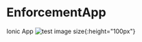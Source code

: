 # EnforcementApp
Ionic App
![test image size](https://user-images.githubusercontent.com/68383681/87845987-24970180-c8ea-11ea-8768-e538a42c5b32.jpg){:height="100px"}
